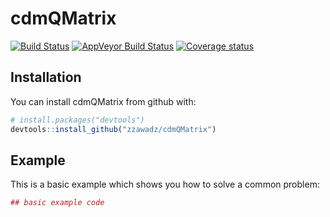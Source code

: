 # cdmQMatrix

[![Build Status](https://travis-ci.org/zzawadz/cdmQMatrix.svg?branch=master)](https://travis-ci.org/zzawadz/cdmQMatrix)
[![AppVeyor Build Status](https://ci.appveyor.com/api/projects/status/github/zzawadz/cdmQMatrix?branch=master&svg=true)](https://ci.appveyor.com/project/zzawadz/cdmQMatrix)
[![Coverage status](https://codecov.io/gh/zzawadz/cdmQMatrix/branch/master/graph/badge.svg)](https://codecov.io/github/zzawadz/cdmQMatrix?branch=master)

## Installation

You can install cdmQMatrix from github with:

``` r
# install.packages("devtools")
devtools::install_github("zzawadz/cdmQMatrix")
```

## Example

This is a basic example which shows you how to solve a common problem:

``` r
## basic example code
```
